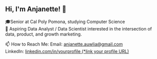 ## Hi, I'm Anjanette! 👋

<!--
**anjanetttee/anjanetttee** is a ✨ _special_ ✨ repository because its `README.md` (this file) appears on your GitHub profile.

Here are some ideas to get you started:

- 🔭 I’m currently working on ...
- 🌱 I’m currently learning ...
- 👯 I’m looking to collaborate on ...
- 🤔 I’m looking for help with ...
- 💬 Ask me about ...
- 📫 How to reach me: ...
- 😄 Pronouns: ...
- ⚡ Fun fact: ...
-->
🎓Senior at Cal Poly Pomona, studying Computer Science
<br>
🌱 Aspiring Data Analyst / Data Scientist interested in the intersection of data, product, and growth marketing.

📫 How to Reach Me:
Email: anjanette.auwlia@gmail.com
<br>
LinkedIn: [linkedin.com/in/yourprofile (*link your profile URL)](https://www.linkedin.com/in/anjanetteauwlia)
